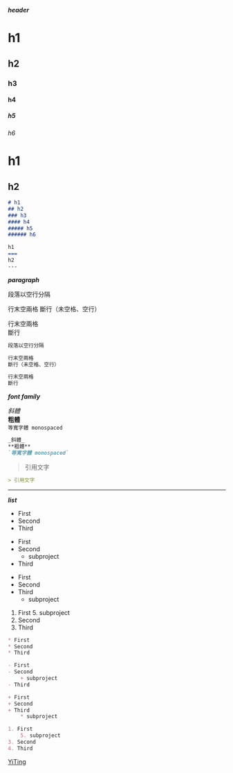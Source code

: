 **_header_**

# h1
## h2
### h3
#### h4
##### h5
###### h6

h1
===
h2
---

```markdown
# h1
## h2
### h3
#### h4
##### h5
###### h6

h1
===
h2
---
```

**_paragraph_**

段落以空行分隔

行末空兩格
斷行（未空格、空行）

行末空兩格  
斷行

```markdown
段落以空行分隔

行末空兩格
斷行（未空格、空行）

行末空兩格  
斷行
```

**_font family_**

_斜體_  
**粗體**  
`等寬字體 monospaced`  

```markdown
_斜體_  
**粗體**  
`等寬字體 monospaced`  
```

> 引用文字

```markdown
> 引用文字
```

---

**_list_**

* First
* Second
* Third

- First
- Second
    + subproject
- Third

+ First
+ Second
+ Third
    * subproject

1. First
    5. subproject
3. Second
4. Third

```markdown
* First
* Second
* Third

- First
- Second
    + subproject
- Third

+ First
+ Second
+ Third
    * subproject

1. First
    5. subproject
3. Second
4. Third
```

[YiTing](https://github.com/YiTing1110)